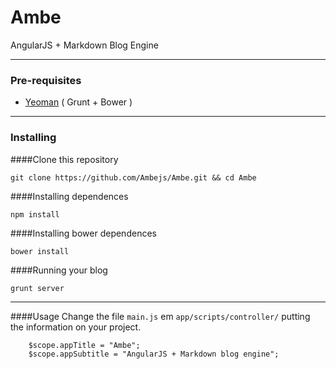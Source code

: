 # Ambe
AngularJS + Markdown Blog Engine

---

### Pre-requisites
* [Yeoman](yeoman.io) ( Grunt + Bower )

---

### Installing

####Clone this repository
<pre><code>git clone https://github.com/Ambejs/Ambe.git && cd Ambe</code></pre>

####Installing dependences
<pre><code>npm install</code></pre>

####Installing bower dependences
<pre><code>bower install</code></pre>

####Running your blog
<pre><code>grunt server</code></pre>

---

####Usage
Change the file `main.js` em `app/scripts/controller/` putting the information on your project.
<pre><code>    $scope.appTitle = "Ambe";
    $scope.appSubtitle = "AngularJS + Markdown blog engine";
</code></pre>

